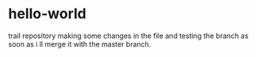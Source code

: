 # hello-world
trail repository
making some changes in the file and testing the branch as soon as i ll merge it with the master branch.
